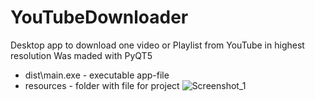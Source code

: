 # YouTubeDownloader
Desktop app to download one video or Playlist from YouTube in highest resolution
Was maded with PyQT5
 - dist\main.exe - executable app-file
 - resources - folder with file for project
![Screenshot_1](https://user-images.githubusercontent.com/80781148/162734158-24a9420c-63dd-4e72-b23a-1fb0cf9738f2.png)

